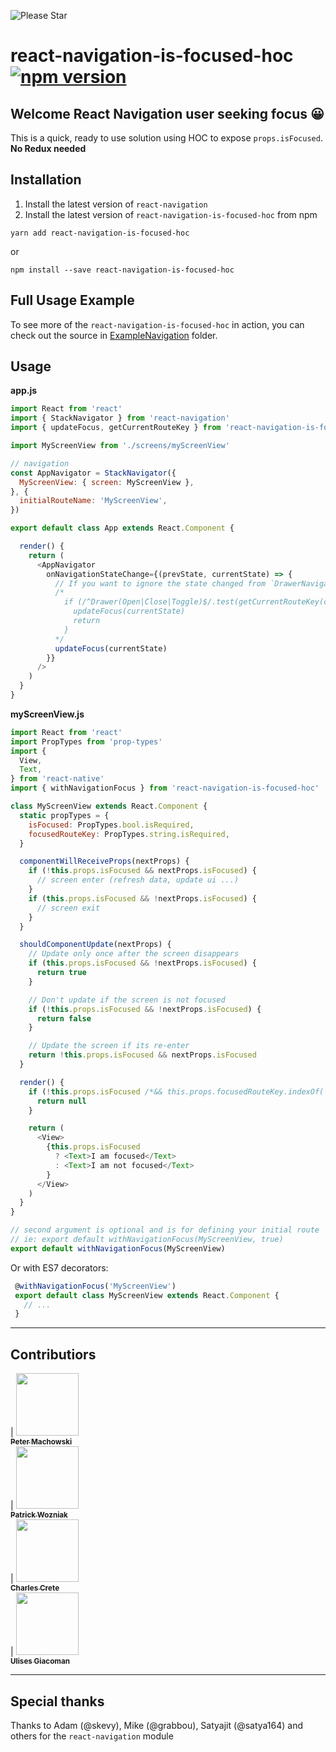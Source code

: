 ![Please Star](http://pmachowski.github.io/ghh/images/please_star_project.jpg)

# react-navigation-is-focused-hoc [![npm version](https://badge.fury.io/js/react-navigation-is-focused-hoc.svg)](https://badge.fury.io/js/react-navigation-is-focused-hoc)

## Welcome React Navigation user seeking focus 😀

This is a quick, ready to use solution using HOC to expose `props.isFocused`. **No Redux needed**

## Installation

1. Install the latest version of `react-navigation`
2. Install the latest version of `react-navigation-is-focused-hoc` from npm
```
yarn add react-navigation-is-focused-hoc
```
or
```
npm install --save react-navigation-is-focused-hoc
```

## Full Usage Example

To see more of the `react-navigation-is-focused-hoc` in action, you can check out the source in [ExampleNavigation](https://github.com/pmachowski/react-navigation-is-focused-hoc/tree/master/ExampleNavigation) folder.

## Usage

**app.js**
```javascript
import React from 'react'
import { StackNavigator } from 'react-navigation'
import { updateFocus, getCurrentRouteKey } from 'react-navigation-is-focused-hoc'

import MyScreenView from './screens/myScreenView'

// navigation
const AppNavigator = StackNavigator({
  MyScreenView: { screen: MyScreenView },
}, {
  initialRouteName: 'MyScreenView',
})

export default class App extends React.Component {

  render() {
    return (
      <AppNavigator
        onNavigationStateChange={(prevState, currentState) => {
          // If you want to ignore the state changed from `DrawerNavigator`, use this:
          /*
            if (/^Drawer(Open|Close|Toggle)$/.test(getCurrentRouteKey(currentState)) === false) {
              updateFocus(currentState)
              return
            }
          */
          updateFocus(currentState)
        }}
      />
    )
  }
}
```

**myScreenView.js**
```javascript
import React from 'react'
import PropTypes from 'prop-types'
import {
  View,
  Text,
} from 'react-native'
import { withNavigationFocus } from 'react-navigation-is-focused-hoc'

class MyScreenView extends React.Component {
  static propTypes = {
    isFocused: PropTypes.bool.isRequired,
    focusedRouteKey: PropTypes.string.isRequired,
  }

  componentWillReceiveProps(nextProps) {
    if (!this.props.isFocused && nextProps.isFocused) {
      // screen enter (refresh data, update ui ...)
    }
    if (this.props.isFocused && !nextProps.isFocused) {
      // screen exit
    }
  }

  shouldComponentUpdate(nextProps) {
    // Update only once after the screen disappears
    if (this.props.isFocused && !nextProps.isFocused) {
      return true
    }

    // Don't update if the screen is not focused
    if (!this.props.isFocused && !nextProps.isFocused) {
      return false
    }

    // Update the screen if its re-enter
    return !this.props.isFocused && nextProps.isFocused
  }

  render() {
    if (!this.props.isFocused /*&& this.props.focusedRouteKey.indexOf('Drawer') !== 0*/) {
      return null
    }

    return (
      <View>
        {this.props.isFocused
          ? <Text>I am focused</Text>
          : <Text>I am not focused</Text>
        }
      </View>
    )
  }
}

// second argument is optional and is for defining your initial route
// ie: export default withNavigationFocus(MyScreenView, true)
export default withNavigationFocus(MyScreenView)
```

Or with ES7 decorators:
 ```javascript
  @withNavigationFocus('MyScreenView')
  export default class MyScreenView extends React.Component {
    // ...
  }
```

------------
## Contributiors

<!-- ALL-CONTRIBUTORS-LIST:START - Do not remove or modify this section -->
<!-- prettier-ignore -->
| [<img src="https://avatars2.githubusercontent.com/u/8849583?s=460&v=3" width="100px;"/><br /><sub><b>Peter Machowski</b></sub>](https://github.com/pmachowski)<br />| [<img src="https://avatars1.githubusercontent.com/u/4481570?s=460&v=3" width="100px;"/><br /><sub><b>Patrick Wozniak</b></sub>](https://patwoz.de/)<br />| [<img src="https://avatars2.githubusercontent.com/u/2672503?s=460&v=3" width="100px;"/><br /><sub><b>Charles Crete</b></sub>](https://github.com/Cretezy)<br />| [<img src="https://avatars0.githubusercontent.com/u/9060741?s=460&v=3" width="100px;"/><br /><sub><b>Ulises Giacoman</b></sub>](https://github.com/ugiacoman)<br />
<!-- ALL-CONTRIBUTORS-LIST:END -->

------------
## Special thanks

Thanks to Adam (@skevy), Mike (@grabbou), Satyajit (@satya164) and others for the `react-navigation` module
